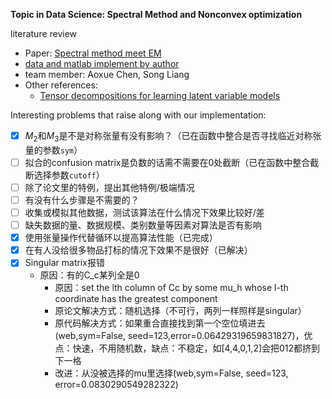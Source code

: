 **Topic in Data Science: Spectral Method and Nonconvex optimization**

literature review
- Paper: [Spectral method meet EM](https://www.jmlr.org/papers/volume17/14-511/14-511.pdf)
- [data and matlab implement by author](https://github.com/zhangyuc/SpectralMethodsMeetEM)
- team member: Aoxue Chen, Song Liang
- Other references:
    - [Tensor decompositions for learning latent variable models](https://www.jmlr.org/papers/volume15/anandkumar14b/anandkumar14b.pdf)

Interesting problems that raise along with our implementation:

- [x] $M_2$和$M_3$是不是对称张量有没有影响？（已在函数中整合是否寻找临近对称张量的参数`sym`）
- [ ] 拟合的confusion matrix是负数的话需不需要在0处截断（已在函数中整合截断选择参数`cutoff`）
- [ ] 除了论文里的特例，提出其他特例/极端情况
- [ ] 有没有什么步骤是不需要的？
- [ ] 收集或模拟其他数据，测试该算法在什么情况下效果比较好/差
- [ ] 缺失数据的量、数据规模、类别数量等因素对算法是否有影响
- [x] 使用张量操作代替循环以提高算法性能（已完成）
- [x] 在有人没给很多物品打标的情况下效果不是很好（已解决）
- [x] Singular matrix报错
    - 原因：有的C_c某列全是0
        - 原因：set the lth column of Cc by some mu_h whose l-th coordinate has the greatest component
        - 原论文解决方式：随机选择（不可行，两列一样照样是singular）
        - 原代码解决方式：如果重合直接找到第一个空位填进去(web,sym=False, seed=123,error=0.06429319659831827)，优点：快速，不用随机数，缺点：不稳定，如[4,4,0,1,2]会把012都挤到下一格
        - 改进：从没被选择的mu里选择(web,sym=False, seed=123, error=0.0830290549282322)
